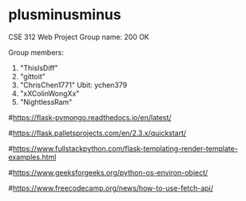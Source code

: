 # plusminusminus

CSE 312 Web Project
Group name: 200 OK

Group members:

1. "ThisIsDiff" 
2. "gittoit"
3. "ChrisChen1771"    Ubit: ychen379
4. "xXColinWongXx"
5. "NightlessRam"

#https://flask-pymongo.readthedocs.io/en/latest/

#https://flask.palletsprojects.com/en/2.3.x/quickstart/

#https://www.fullstackpython.com/flask-templating-render-template-examples.html

#https://www.geeksforgeeks.org/python-os-environ-object/

#https://www.freecodecamp.org/news/how-to-use-fetch-api/
